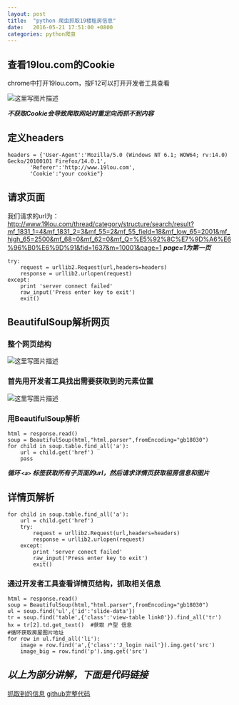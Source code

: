 ```yaml
---
layout: post
title:  "python 爬虫抓取19楼租房信息"
date:   2016-05-21 17:51:00 +0800
categories: python爬虫
---
```

## 查看19lou.com的Cookie ##
chrome中打开19lou.com，按F12可以打开开发者工具查看

![这里写图片描述](http://img.blog.csdn.net/20160521164932189)

***不获取Cookie会导致爬取网站时重定向而抓不到内容***

## 定义headers ##

```
headers = {'User-Agent':'Mozilla/5.0 (Windows NT 6.1; WOW64; rv:14.0) Gecko/20100101 Firefox/14.0.1',
       'Referer':'http://www.19lou.com',
       'Cookie':"your cookie"}
```

## 请求页面 ##
我们请求的url为：http://www.19lou.com/thread/category/structure/search/result?mf_1831_1=4&mf_1831_2=3&mf_55=2&mf_55_field=18&mf_low_65=2001&mf_high_65=2500&mf_68=0&mf_62=0&mf_Q=%E5%92%8C%E7%9D%A6%E6%96%B0%E6%9D%91&fid=1637&m=10001&page=1
***page=1为第一页***

```
try:
    request = urllib2.Request(url,headers=headers)
    response = urllib2.urlopen(request)
except:
    print 'server connect failed'
    raw_input('Press enter key to exit')
    exit()
```

## BeautifulSoup解析网页 ##

### 整个网页结构 ###

![这里写图片描述](http://img.blog.csdn.net/20160521170905526)

### 首先用开发者工具找出需要获取到的元素位置 ###

![这里写图片描述](http://img.blog.csdn.net/20160521170741618)

### 用BeautifulSoup解析 ###

```
html = response.read()
soup = BeautifulSoup(html,"html.parser",fromEncoding="gb18030")
for child in soup.table.find_all('a'):
	url = child.get('href')
	pass    
```
***循环 `<a>` 标签获取所有子页面的url，然后请求详情页获取租房信息和图片***

## 详情页解析 ##

```
for child in soup.table.find_all('a'):
	url = child.get('href')
	try:
        request = urllib2.Request(url,headers=headers)
        response = urllib2.urlopen(request)
    except:
        print 'server conect failed'
        raw_input('Press enter key to exit')
        exit() 
```

### 通过开发者工具查看详情页结构，抓取相关信息 ###


```
html = response.read()
soup = BeautifulSoup(html,"html.parser",fromEncoding="gb18030")
ul = soup.find('ul',{'id':'slide-data'})
tr = soup.find('table',{'class':'view-table link0'}).find_all('tr')
hx = tr[2].td.get_text()  #获取 户型 信息
#循环获取房屋图片地址
for row in ul.find_all('li'):
    image = row.find('a',{'class':'J_login nail'}).img.get('src')
    image_big = row.find('p').img.get('src')
```

***以上为部分讲解，下面是代码链接***
--------------------------------
[抓取到的信息](http://hayson.top/zufang.html)
[github完整代码](https://github.com/JasonHugh/py_crawler/blob/master/zufang.py)